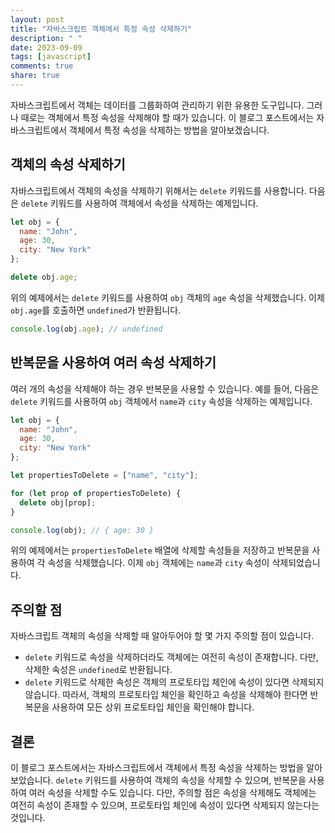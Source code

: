 ```yaml
---
layout: post
title: "자바스크립트 객체에서 특정 속성 삭제하기"
description: " "
date: 2023-09-09
tags: [javascript]
comments: true
share: true
---
```


자바스크립트에서 객체는 데이터를 그룹화하여 관리하기 위한 유용한 도구입니다. 그러나 때로는 객체에서 특정 속성을 삭제해야 할 때가 있습니다. 이 블로그 포스트에서는 자바스크립트에서 객체에서 특정 속성을 삭제하는 방법을 알아보겠습니다.

## 객체의 속성 삭제하기

자바스크립트에서 객체의 속성을 삭제하기 위해서는 `delete` 키워드를 사용합니다. 다음은 `delete` 키워드를 사용하여 객체에서 속성을 삭제하는 예제입니다.

```javascript
let obj = {
  name: "John",
  age: 30,
  city: "New York"
};

delete obj.age;
```

위의 예제에서는 `delete` 키워드를 사용하여 `obj` 객체의 `age` 속성을 삭제했습니다. 이제 `obj.age`를 호출하면 `undefined`가 반환됩니다.

```javascript
console.log(obj.age); // undefined
```

## 반복문을 사용하여 여러 속성 삭제하기

여러 개의 속성을 삭제해야 하는 경우 반복문을 사용할 수 있습니다. 예를 들어, 다음은 `delete` 키워드를 사용하여 `obj` 객체에서 `name`과 `city` 속성을 삭제하는 예제입니다.

```javascript
let obj = {
  name: "John",
  age: 30,
  city: "New York"
};

let propertiesToDelete = ["name", "city"];

for (let prop of propertiesToDelete) {
  delete obj[prop];
}

console.log(obj); // { age: 30 }
```

위의 예제에서는 `propertiesToDelete` 배열에 삭제할 속성들을 저장하고 반복문을 사용하여 각 속성을 삭제했습니다. 이제 `obj` 객체에는 `name`과 `city` 속성이 삭제되었습니다.

## 주의할 점

자바스크립트 객체의 속성을 삭제할 때 알아두어야 할 몇 가지 주의할 점이 있습니다. 

- `delete` 키워드로 속성을 삭제하더라도 객체에는 여전히 속성이 존재합니다. 다만, 삭제한 속성은 `undefined`로 반환됩니다. 
- `delete` 키워드로 삭제한 속성은 객체의 프로토타입 체인에 속성이 있다면 삭제되지 않습니다. 따라서, 객체의 프로토타입 체인을 확인하고 속성을 삭제해야 한다면 반복문을 사용하여 모든 상위 프로토타입 체인을 확인해야 합니다.

## 결론

이 블로그 포스트에서는 자바스크립트에서 객체에서 특정 속성을 삭제하는 방법을 알아보았습니다. `delete` 키워드를 사용하여 객체의 속성을 삭제할 수 있으며, 반복문을 사용하여 여러 속성을 삭제할 수도 있습니다. 다만, 주의할 점은 속성을 삭제해도 객체에는 여전히 속성이 존재할 수 있으며, 프로토타입 체인에 속성이 있다면 삭제되지 않는다는 것입니다.
